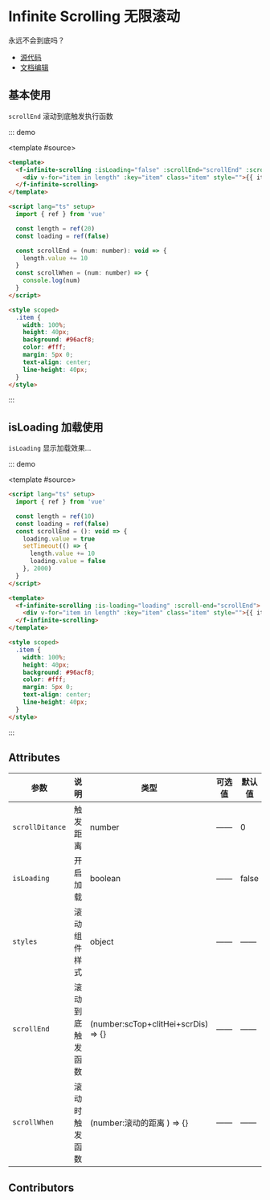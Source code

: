 # Infinite Scrolling 无限滚动

永远不会到底吗？

- [源代码](https://github.com/FightingDesign/fighting-design/tree/master/packages/fighting-design/infinite-scrolling)
- [文档编辑](https://github.com/FightingDesign/fighting-design/blob/master/docs/docs/components/infinite-scrolling.md)

## 基本使用

`scrollEnd` 滚动到底触发执行函数

::: demo

<template #source>
<demo1-vue />
</template>

```html
<template>
  <f-infinite-scrolling :isLoading="false" :scrollEnd="scrollEnd" :scrollWhen="scrollWhen">
    <div v-for="item in length" :key="item" class="item" style="">{{ item }}</div>
  </f-infinite-scrolling>
</template>

<script lang="ts" setup>
  import { ref } from 'vue'

  const length = ref(20)
  const loading = ref(false)

  const scrollEnd = (num: number): void => {
    length.value += 10
  }
  const scrollWhen = (num: number) => {
    console.log(num)
  }
</script>

<style scoped>
  .item {
    width: 100%;
    height: 40px;
    background: #96acf8;
    color: #fff;
    margin: 5px 0;
    text-align: center;
    line-height: 40px;
  }
</style>
```

:::

## isLoading 加载使用

`isLoading` 显示加载效果...

::: demo

<template #source>
<demo2-vue />
</template>

```html
<script lang="ts" setup>
  import { ref } from 'vue'

  const length = ref(10)
  const loading = ref(false)
  const scrollEnd = (): void => {
    loading.value = true
    setTimeout(() => {
      length.value += 10
      loading.value = false
    }, 2000)
  }
</script>

<template>
  <f-infinite-scrolling :is-loading="loading" :scroll-end="scrollEnd">
    <div v-for="item in length" :key="item" class="item" style="">{{ item }}</div>
  </f-infinite-scrolling>
</template>

<style scoped>
  .item {
    width: 100%;
    height: 40px;
    background: #96acf8;
    color: #fff;
    margin: 5px 0;
    text-align: center;
    line-height: 40px;
  }
</style>
```

:::

## Attributes

| 参数            | 说明             | 类型                                | 可选值 | 默认值 |
| --------------- | ---------------- | ----------------------------------- | ------ | ------ |
| `scrollDitance` | 触发距离         | number                              | ——     | 0      |
| `isLoading`     | 开启加载         | boolean                             | ——     | false  |
| `styles`        | 滚动组件样式     | object                              | ——     | ——     |
| `scrollEnd`     | 滚动到底触发函数 | (number:scTop+clitHei+scrDis) => {} | ——     | ——     |
| `scrollWhen`    | 滚动时触发函数   | (number:滚动的距离 ) => {}          | ——     | ——     |

## Contributors

<a href="https://github.com/HoldingTheGhostAtTheGrave" target="_blank">
  <f-avatar round src="https://avatars.githubusercontent.com/u/76578532?v=4" />
</a>

<script setup lang="ts">
  import demo1Vue from './_demos/infinite-scrolling/demo1.vue'
  import demo2Vue from './_demos/infinite-scrolling/demo2.vue'

</script>
